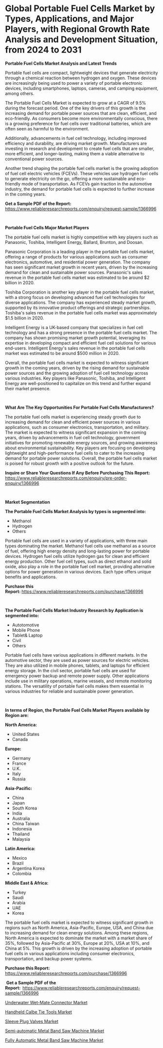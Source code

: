 <p><h1>Global Portable Fuel Cells Market by Types, Applications, and Major Players, with Regional Growth Rate Analysis and Development Situation, from 2024 to 2031</h1></p><p><strong>Portable Fuel Cells Market Analysis and Latest Trends</strong></p>
<p><p>Portable fuel cells are compact, lightweight devices that generate electricity through a chemical reaction between hydrogen and oxygen. These devices are increasingly being used to power a variety of portable electronic devices, including smartphones, laptops, cameras, and camping equipment, among others.</p><p>The Portable Fuel Cells Market is expected to grow at a CAGR of 9.5% during the forecast period. One of the key drivers of this growth is the increasing demand for portable power sources that are clean, efficient, and eco-friendly. As consumers become more environmentally conscious, there is a growing preference for fuel cells over traditional batteries, which are often seen as harmful to the environment.</p><p>Additionally, advancements in fuel cell technology, including improved efficiency and durability, are driving market growth. Manufacturers are investing in research and development to create fuel cells that are smaller, more efficient, and longer-lasting, making them a viable alternative to conventional power sources.</p><p>Another trend shaping the portable fuel cells market is the growing adoption of fuel cell electric vehicles (FCEVs). These vehicles use hydrogen fuel cells to generate electricity on the go, offering a more sustainable and eco-friendly mode of transportation. As FCEVs gain traction in the automotive industry, the demand for portable fuel cells is expected to further increase in the coming years.</p></p>
<p><strong>Get a Sample PDF of the Report:&nbsp;</strong> <a href="https://www.reliableresearchreports.com/enquiry/request-sample/1366996">https://www.reliableresearchreports.com/enquiry/request-sample/1366996</a></p>
<p>&nbsp;</p>
<p><strong>Portable Fuel Cells Major Market Players</strong></p>
<p><p>The portable fuel cells market is highly competitive with key players such as Panasonic, Toshiba, Intelligent Energy, Ballard, Brunton, and Doosan. </p><p>Panasonic Corporation is a leading player in the portable fuel cells market, offering a range of products for various applications such as consumer electronics, automotive, and residential power generation. The company has seen significant market growth in recent years, driven by the increasing demand for clean and sustainable power sources. Panasonic's sales revenue in the portable fuel cells market was estimated to be around $2 billion in 2020.</p><p>Toshiba Corporation is another key player in the portable fuel cells market, with a strong focus on developing advanced fuel cell technologies for diverse applications. The company has experienced steady market growth, supported by its innovative product offerings and strategic partnerships. Toshiba's sales revenue in the portable fuel cells market was approximately $1.5 billion in 2020.</p><p>Intelligent Energy is a UK-based company that specializes in fuel cell technology and has a strong presence in the portable fuel cells market. The company has shown promising market growth potential, leveraging its expertise in developing compact and efficient fuel cell solutions for various end-users. Intelligent Energy's sales revenue in the portable fuel cells market was estimated to be around $500 million in 2020.</p><p>Overall, the portable fuel cells market is expected to witness significant growth in the coming years, driven by the rising demand for sustainable power sources and the growing adoption of fuel cell technology across various industries. Key players like Panasonic, Toshiba, and Intelligent Energy are well-positioned to capitalize on this trend and further expand their market presence.</p></p>
<p>&nbsp;</p>
<p><strong>What Are The Key Opportunities For Portable Fuel Cells Manufacturers?</strong></p>
<p><p>The portable fuel cells market is experiencing steady growth due to increasing demand for clean and efficient power sources in various applications, such as consumer electronics, transportation, and military. The market is expected to witness significant expansion in the coming years, driven by advancements in fuel cell technology, government initiatives for promoting renewable energy sources, and growing awareness about environmental sustainability. Key players are focusing on developing lightweight and high-performance fuel cells to cater to the increasing demand for portable power solutions. Overall, the portable fuel cells market is poised for robust growth with a positive outlook for the future.</p></p>
<p><strong>Inquire or Share Your Questions If Any Before Purchasing This Report:</strong> <a href="https://www.reliableresearchreports.com/enquiry/pre-order-enquiry/1366996">https://www.reliableresearchreports.com/enquiry/pre-order-enquiry/1366996</a></p>
<p>&nbsp;</p>
<p><strong>Market Segmentation</strong></p>
<p><strong>The Portable Fuel Cells Market Analysis by types is segmented into:</strong></p>
<p><ul><li>Methanol</li><li>Hydrogen</li><li>Others</li></ul></p>
<p><p>Portable fuel cells are used in a variety of applications, with three main types dominating the market. Methanol fuel cells use methanol as a source of fuel, offering high energy density and long-lasting power for portable devices. Hydrogen fuel cells utilize hydrogen gas for clean and efficient energy production. Other fuel cell types, such as direct ethanol and solid oxide, also play a role in the portable fuel cell market, providing alternative options for power generation in various devices. Each type offers unique benefits and applications.</p></p>
<p><strong>Purchase this Report:&nbsp;</strong><a href="https://www.reliableresearchreports.com/purchase/1366996">https://www.reliableresearchreports.com/purchase/1366996</a></p>
<p>&nbsp;</p>
<p><strong>The Portable Fuel Cells Market Industry Research by Application is segmented into:</strong></p>
<p><ul><li>Autotomotive</li><li>Mobile Phone</li><li>Tablet& Laptop</li><li>Civil</li><li>Others</li></ul></p>
<p><p>Portable fuel cells have various applications in different markets. In the automotive sector, they are used as power sources for electric vehicles. They are also utilized in mobile phones, tablets, and laptops for efficient energy storage. In the civil sector, portable fuel cells are used for emergency power backup and remote power supply. Other applications include use in military operations, marine vessels, and remote monitoring stations. The versatility of portable fuel cells makes them essential in various industries for reliable and sustainable power generation.</p></p>
<p>&nbsp;</p>
<p><strong>In terms of Region, the Portable Fuel Cells Market Players available by Region are:</strong></p>
<p>
    <p> <strong> North America: </strong>
        <ul>
            <li>United States</li>
            <li>Canada</li>
        </ul>
        </p> 
    <p> <strong> Europe: </strong>
        <ul>
            <li>Germany</li>
            <li>France</li>
            <li>U.K.</li>
            <li>Italy</li>
            <li>Russia</li>
        </ul>
        </p> 
    <p> <strong> Asia-Pacific: </strong>
        <ul>
            <li>China</li>
            <li>Japan</li>
            <li>South Korea</li>
            <li>India</li>
            <li>Australia</li>
            <li>China Taiwan</li>
            <li>Indonesia</li>
            <li>Thailand</li>
            <li>Malaysia</li>
        </ul>
        </p> 
    <p> <strong> Latin America: </strong>
        <ul>
            <li>Mexico</li>
            <li>Brazil</li>
            <li>Argentina Korea</li>
            <li>Colombia</li>
        </ul>
        </p> 
    <p> <strong> Middle East & Africa: </strong>
        <ul>
            <li>Turkey</li>
            <li>Saudi</li>
            <li>Arabia</li>
            <li>UAE</li>
            <li>Korea</li>
        </ul>
    </p>
    </p>
<p><p>The portable fuel cells market is expected to witness significant growth in regions such as North America, Asia-Pacific, Europe, USA, and China due to increasing demand for clean energy solutions. Among these regions, North America is expected to dominate the market with a market share of 35%, followed by Asia-Pacific at 30%, Europe at 20%, USA at 10%, and China at 5%. This growth is driven by the increasing adoption of portable fuel cells in various applications including consumer electronics, transportation, and backup power systems.</p></p>
<p><strong>Purchase this Report: </strong><a href="https://www.reliableresearchreports.com/purchase/1366996">https://www.reliableresearchreports.com/purchase/1366996</a></p>
<p>&nbsp;<strong>Get a Sample PDF of the Report:&nbsp;&nbsp;</strong><a href="https://www.reliableresearchreports.com/enquiry/request-sample/1366996">https://www.reliableresearchreports.com/enquiry/request-sample/1366996</a></p>
<p><strong></strong></p>
<p><p><a href="https://medium.com/@akshatreportprime/underwater-wet-mate-connector-market-size-reveals-the-best-marketing-channels-in-global-industry-69ba04a7e5f0">Underwater Wet-Mate Connector Market</a></p><p><a href="https://issuu.com/reportprime-2/docs/handheld-calbe-tie-tools-market-size-2030.pptx">Handheld Calbe Tie Tools Market</a></p><p><a href="https://issuu.com/reportprime-2/docs/sleeve-plug-valves-market-size-2030.pptx">Sleeve Plug Valves Market</a></p><p><a href="https://medium.com/@jazminjones30/semi-automatic-metal-band-saw-machine-market-report-reveals-the-latest-trends-and-growth-386e9b3700d0">Semi-automatic Metal Band Saw Machine Market</a></p><p><a href="https://medium.com/@jazminjones30/fully-automatic-metal-band-saw-machine-market-trends-forecast-and-competitive-analysis-to-2031-997eae81fbba">Fully Automatic Metal Band Saw Machine Market</a></p></p>